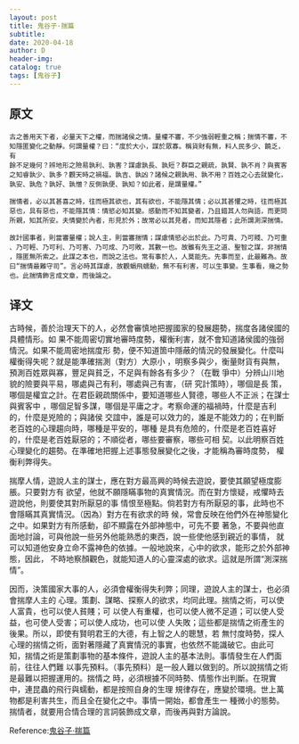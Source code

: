 ```yaml
--- 
layout: post
title: 鬼谷子·揣篇
subtitle:
date: 2020-04-18
author: D
header-img:
catalog: true
tags: [鬼谷子]
---
```


## 原文
```
古之善用天下者，必量天下之權，而揣諸侯之情。量權不審，不少強弱輕重之稱；揣情不審，不
知隱匿變化之動靜。何謂量權？曰：“度於大小，謀於眾寡。稱貨財有無，料人民多少、饒乏，有
餘不足幾何？辨地形之險易孰利、孰害？謀慮孰長、孰短？群臣之親疏，孰賢、孰不肖？與賓客
之知睿孰少、孰多？觀天時之禍福，孰吉、孰凶？諸候之親孰用、孰不用？百姓之心去就變化，
孰安、孰危？孰好、孰憎？反側孰便、孰知？如此者，是謂量權。”

揣情者，必以其甚喜之時，往而極其欲也，其有欲也，不能隱其情；必以其甚懼之時，往而極其
惡也，具有惡也，不能隱其情：情慾必知其變。感動而不知其變者，乃且錯其人勿與語，而更問
所親，知其所安。夫情變於內者，形見於外；故常必以其見者，而知其隱者；此所謂測深揣情。

故計國事者，則當審量權；說人主，則當審揣情；謀慮情慾必出於此。乃可貴、乃可賤、乃可重
、乃可輕、乃可利、乃可害、乃可成、乃可敗，其數一也。故雖有先王之道、聖智之謀，非揣情
，隱匿無所索之。此謀之本也，而說之法也。常有事於人，人莫能先。先事而至，此最難為。故
曰“揣情最難守司”。言必時其謀慮，故觀蜎飛蠕動，無不有利害，可以生事變。生事看，幾之勢
也。此揣情飾言成文章，而後論之。
```
## 译文
古時候，善於治理天下的人，必然會審慎地把握國家的發展趨勢，揣度各諸侯國的具體情形。如
果不能周密切實地審時度勢，權衡利害，就不會知道諸侯國的強弱情況。如果不能周密地揣度形
勢，便不知道箇中隱蔽的情況的發展變化。什麼叫權衡得失呢？就是能準確揣測（對方）大原小
，明察多與少，衡量財貨有與無，預測百姓眾與寡，豐足與貧乏，不足與有餘各有多少？（在戰
爭中）分辨山川地貌的險要與平易，哪處與己有利，哪處與己有害，（研 究計策時），哪個是長
策，哪個是權宜之計。在君臣親疏關係中，要知道哪些人賢德，哪些人不正派；在謀士與賓客中
，哪個足智多謀，哪個是平庸之才。考察命運的福禍時，什麼是吉利的，什麼是兇險的；與諸侯
交誼中，誰是可以效力的，誰是不能效力的；在判斷老百姓的心理趨向時，哪種是平安的，哪種
是具有危險的，什麼是老百姓喜好的，什麼是老百姓厭惡的；不順從者，哪些要審察，哪些可相
契。以此明察百姓心理變化的趨勢。在準確地把握上述事態發展變化之後，才能稱為審時度勢，
權衡利弊得失。

揣摩人情，遊說人主的謀士，應在對方最高興的時候去遊說，要使其願望極度膨脹。只要對方有
欲望，他就不願隱瞞事物的真實情況。而在對方懷疑，戒懼時去遊說他，則要使其對所厭惡的事
情恨至極點。倘若對方有所厭惡的事，此時也不會隱瞞其真實情況。（因為）對方在有欲求的時
候，常會反映在他們外在神態變化之中。如果對方有所感動，卻不顯露在外部神態中，可先不要
著急，不要與他直面地討論，可與他說一些另外他能熟悉的東西，說一些使他感到親近的事情，
就可以知道他安身立命不露神色的依據。一般地說來，心中的欲求，能形之於外部神態，因此，
不時地察顏觀色，就能知道人的心靈深處的欲求。這就是所謂“測深揣情”。

因而，決策國家大事的人，必須會權衡得失利弊；同理，遊說人主的謀士，也必須會揣摩人主的
心理。策劃、謀略、探察人的欲求，均同此理。揣情之術，可以使人富貴，也可以使人貧賤；可
以使人有重權，也可以使人微不足道；可以使人受益，也可使人受害；可以使人成功，也可以使
人失敗；這些都是揣情之術產生的後果。所以，即使有賢明君王的大德，有上智之人的聰慧，若
無忖度時勢，探人心理的揣情之術，面對著隱藏了真實情況的事實，也依然不能識破它。由此可
知，揣情之術是策劃事物的基本條件，遊說人主的基本法則。事情發生在人們面前，往往人們難
以事先預料。（事先預料）是一般人難以做到的。所以說揣情之術是最難以把握運用的。揣情之
時，必須根據不同時勢、情態作出判斷。在現實中，連昆蟲的飛行與蠕動，都是按照自身的生理
規律存在，應變於環境。世上萬物都是利害共生，而且全在變化之中。事情一開始，都會產生一
種微小的態勢。揣情者，就要用合情合理的言詞裝飾成文章，而後再與對方論說。


Reference:[鬼谷子·揣篇](https://www.arteducation.com.tw/guwen/bookv_3293.html)
